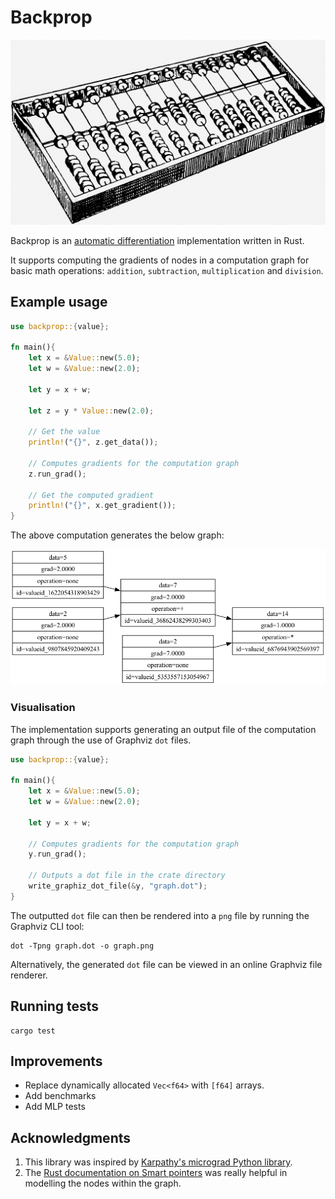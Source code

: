 # Backprop

![Abacus illustration](docs/illustration.png)

Backprop is an [automatic differentiation](https://en.wikipedia.org/wiki/Automatic_differentiation) implementation written in Rust. 

It supports computing the gradients of nodes in a computation graph for basic math operations: `addition`, `subtraction`, `multiplication` and `division`.

## Example usage 

```rust
use backprop::{value};

fn main(){
    let x = &Value::new(5.0);
    let w = &Value::new(2.0);

    let y = x + w;

    let z = y * Value::new(2.0);

    // Get the value
    println!("{}", z.get_data());

    // Computes gradients for the computation graph
    z.run_grad();

    // Get the computed gradient
    println!("{}", x.get_gradient());
}
```

The above computation generates the below graph:

![Computation Graph](docs/computation_graph.png)

### Visualisation

The implementation supports generating an output file of the computation graph through the use of Graphviz `dot` files.

```rust
use backprop::{value};

fn main(){
    let x = &Value::new(5.0);
    let w = &Value::new(2.0);

    let y = x + w;
    
    // Computes gradients for the computation graph
    y.run_grad();

    // Outputs a dot file in the crate directory
    write_graphiz_dot_file(&y, "graph.dot");
}
```

The outputted `dot` file can then be rendered into a `png` file by running the Graphviz CLI tool:

```
dot -Tpng graph.dot -o graph.png
```

Alternatively, the generated `dot` file can be viewed in an online Graphviz file renderer.

## Running tests

```shell
cargo test
```

## Improvements

* Replace dynamically allocated `Vec<f64>` with `[f64]` arrays.
* Add benchmarks
* Add MLP tests

## Acknowledgments

1. This library was inspired by [Karpathy's micrograd Python library](https://github.com/karpathy/micrograd).
2. The [Rust documentation on Smart pointers](https://doc.rust-lang.org/book/ch15-00-smart-pointers.html) was really helpful in modelling the nodes within the graph.